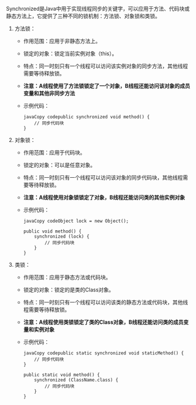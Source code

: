 Synchronized是Java中用于实现线程同步的关键字，可以应用于方法、代码块或静态方法上，它提供了三种不同的锁机制：方法锁、对象锁和类锁。

1. 方法锁：

   - 作用范围：应用于非静态方法上。

   - 锁定的对象：锁定当前实例对象（this）。

   - 特点：同一时刻只有一个线程可以访问该实例对象的同步方法，其他线程需要等待释放锁。

   - **注意：A线程使用了方法锁锁定了一个对象，B线程还能访问该对象的成员变量和其他非同步方法**

   - 示例代码：

     ```
     javaCopy codepublic synchronized void method() {
         // 同步代码块
     }
     ```

2. 对象锁：

   - 作用范围：应用于代码块。

   - 锁定的对象：可以是任意对象。

   - 特点：同一时刻只有一个线程可以访问该对象的同步代码块，其他线程需要等待释放锁。

   - **注意：A线程使用对象锁锁定了对象，B线程还能访问类的其他实例对象**

   - 示例代码：

     ```
     javaCopy codeObject lock = new Object();
     
     public void method() {
         synchronized (lock) {
             // 同步代码块
         }
     }
     ```

3. 类锁：

   - 作用范围：应用于静态方法或代码块。

   - 锁定的对象：锁定的是类的Class对象。

   - 特点：同一时刻只有一个线程可以访问该类的静态方法或代码块，其他线程需要等待释放锁。

   - **注意：A线程使用类锁锁定了类的Class对象，B线程还能访问类的成员变量和实例对象**

   - 示例代码：

     ```
     javaCopy codepublic static synchronized void staticMethod() {
         // 同步代码块
     }
     
     public static void method() {
         synchronized (ClassName.class) {
             // 同步代码块
         }
     }
     ```